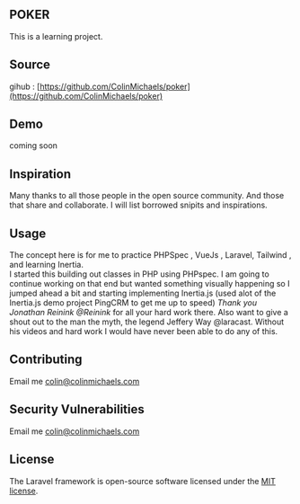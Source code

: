 
## POKER

This is a learning project. 

## Source

gihub : [https://github.com/ColinMichaels/poker](https://github.com/ColinMichaels/poker)

## Demo

coming soon 

## Inspiration

Many thanks to all those people in the open source community.  And those that share and collaborate. I will list borrowed snipits and inspirations.   

## Usage

The concept here is for me to practice PHPSpec , VueJs , Laravel, Tailwind , and learning Inertia.   
I started this building out classes in PHP using PHPspec.  I am going to continue working on that end but wanted something visually happening so I jumped ahead a bit and starting implementing Inertia.js (used alot of the Inertia.js demo project PingCRM to get me up to speed) _Thank you Jonathan Reinink @Reinink_ for all your hard work there.   Also want to give a shout out to the man the myth, the legend Jeffery Way @laracast.  Without his videos and hard work I would have never been able to do any of this.   


## Contributing

Email me [colin@colinmichaels.com](mailto::colin@colinmichaels.com?subject=poker_project)

## Security Vulnerabilities

Email me [colin@colinmichaels.com](mailto::colin@colinmichaels.com?subject=poker_project_security_issues)

## License

The Laravel framework is open-source software licensed under the [MIT license](https://opensource.org/licenses/MIT).
